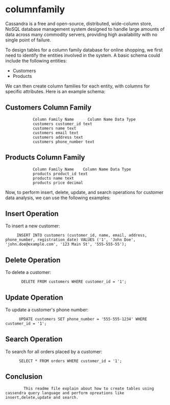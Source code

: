 # columnfamily

Cassandra is a free and open-source, distributed, wide-column store, NoSQL database management system designed to handle large amounts of data across many commodity servers, providing high availability with no single point of failure.

To design tables for a column family database for online shopping, we first need to identify the entities involved in the system. A basic schema could include the following entities:

* Customers
* Products

We can then create column families for each entity, with columns for specific attributes. Here is an example schema:

Customers Column Family
------------------------

                Column Family Name	    Column Name Data Type
                customers customer_id text
                customers name text
                customers email text
                customers address text
                customers phone_number text

Products Column Family
-----------------------

                Column Family Name    Column Name Data Type
                products product_id text
                products name text
                products price decimal

Now, to perform insert, delete, update, and search operations for customer data analysis, we can use the following examples:

Insert Operation
----------------
To insert a new customer:

         INSERT INTO customers (customer_id, name, email, address, phone_number, registration_date) VALUES ('1', 'John Doe', 'john.doe@example.com', '123 Main St', '555-555-55');

Delete Operation
-----------------
To delete a customer:

           DELETE FROM customers WHERE customer_id = '1';

Update Operation
-----------------
To update a customer's phone number:

          UPDATE customers SET phone_number = '555-555-1234' WHERE customer_id = '1';

Search Operation
----------------
To search for all orders placed by a customer:

          SELECT * FROM orders WHERE customer_id = '1';
          
Conclusion
----------
            This readme file explain about how to create tables using cassendra query language and perform opreations like insert,delete,update and search.

